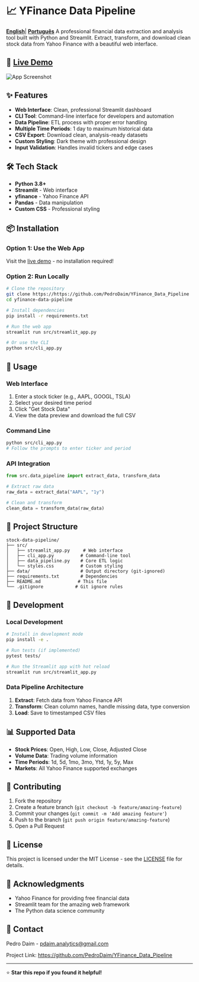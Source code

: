 # 📈 YFinance Data Pipeline
[**English**](https://github.com/PedroDaim/YFinance_Data_Pipeline/blob/main/README.md)| [**Português**](https://github.com/PedroDaim/YFinance_Data_Pipeline/blob/main/README_pt.md)
A professional financial data extraction and analysis tool built with Python and Streamlit. Extract, transform, and download clean stock data from Yahoo Finance with a beautiful web interface.

## 🚀 [Live Demo](https://yfinancestockpipeline.streamlit.app/)

![App Screenshot](https://github.com/user-attachments/assets/8b0f8558-43c3-490f-9479-13927d4a4e41)

## ✨ Features

- **Web Interface**: Clean, professional Streamlit dashboard
- **CLI Tool**: Command-line interface for developers and automation
- **Data Pipeline**: ETL process with proper error handling
- **Multiple Time Periods**: 1 day to maximum historical data
- **CSV Export**: Download clean, analysis-ready datasets
- **Custom Styling**: Dark theme with professional design
- **Input Validation**: Handles invalid tickers and edge cases

## 🛠️ Tech Stack

- **Python 3.8+**
- **Streamlit** - Web interface
- **yfinance** - Yahoo Finance API
- **Pandas** - Data manipulation
- **Custom CSS** - Professional styling

## 📦 Installation

### Option 1: Use the Web App

Visit the [live demo](https://yfinancestockpipeline.streamlit.app/) - no installation required!

### Option 2: Run Locally

```bash
# Clone the repository
git clone https://https://github.com/PedroDaim/YFinance_Data_Pipeline
cd yfinance-data-pipeline

# Install dependencies
pip install -r requirements.txt

# Run the web app
streamlit run src/streamlit_app.py

# Or use the CLI
python src/cli_app.py

```

## 🎯 Usage

### Web Interface

1. Enter a stock ticker (e.g., AAPL, GOOGL, TSLA)
2. Select your desired time period
3. Click "Get Stock Data"
4. View the data preview and download the full CSV

### Command Line

```bash
python src/cli_app.py
# Follow the prompts to enter ticker and period

```

### API Integration

```python
from src.data_pipeline import extract_data, transform_data

# Extract raw data
raw_data = extract_data("AAPL", "1y")

# Clean and transform
clean_data = transform_data(raw_data)

```

## 📁 Project Structure

```
stock-data-pipeline/
├── src/
│   ├── streamlit_app.py     # Web interface
│   ├── cli_app.py          # Command-line tool
│   ├── data_pipeline.py    # Core ETL logic
│   └── styles.css          # Custom styling
├── data/                   # Output directory (git-ignored)
├── requirements.txt        # Dependencies
├── README.md              # This file
└── .gitignore            # Git ignore rules

```

## 🔧 Development

### Local Development

```bash
# Install in development mode
pip install -e .

# Run tests (if implemented)
pytest tests/

# Run the Streamlit app with hot reload
streamlit run src/streamlit_app.py

```

### Data Pipeline Architecture

1. **Extract**: Fetch data from Yahoo Finance API
2. **Transform**: Clean column names, handle missing data, type conversion
3. **Load**: Save to timestamped CSV files

## 📊 Supported Data

- **Stock Prices**: Open, High, Low, Close, Adjusted Close
- **Volume Data**: Trading volume information
- **Time Periods**: 1d, 5d, 1mo, 3mo, Ytd, 1y, 5y, Max
- **Markets**: All Yahoo Finance supported exchanges

## 🤝 Contributing

1. Fork the repository
2. Create a feature branch (`git checkout -b feature/amazing-feature`)
3. Commit your changes (`git commit -m 'Add amazing feature'`)
4. Push to the branch (`git push origin feature/amazing-feature`)
5. Open a Pull Request

## 📝 License

This project is licensed under the MIT License - see the [LICENSE](license) file for details.

## 🙏 Acknowledgments

- Yahoo Finance for providing free financial data
- Streamlit team for the amazing web framework
- The Python data science community

## 📧 Contact

Pedro Daim - pdaim.analytics@gmail.com

Project Link: https://github.com/PedroDaim/YFinance_Data_Pipeline

---

⭐ **Star this repo if you found it helpful!**
